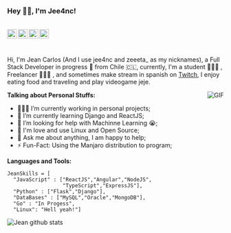 ### Hey 👋🏽, I'm Jee4nc!



<br/>


<a href="https://twitter.com/zeeeta_">
  <img align="left" alt="Abhishek Naidu | Twitter" width="22px" src="https://cdn.jsdelivr.net/npm/simple-icons@v3/icons/twitter.svg" />
</a>
<a href="https://www.linkedin.com/in/jean-carlos-joel-aldea-alarcon-311852164/">
  <img align="left" alt="Abhishek's LinkdeIN" width="22px" src="https://cdn.jsdelivr.net/npm/simple-icons@v3/icons/linkedin.svg" />
</a>
<a href="https://t.me/jee4nc">
  <img align="left" alt="Abhishek's Telegram" width="22px" src="https://cdn.jsdelivr.net/npm/simple-icons@v3/icons/telegram.svg" />
</a>
<a href="https://www.instagram.com/zeeeta__/">
  <img align="left" alt="Abhishek's Instagram" width="22px" src="https://cdn.jsdelivr.net/npm/simple-icons@v3/icons/instagram.svg" />
</a>


<br />    


&nbsp;

Hi, I'm Jean Carlos (And I use jee4nc and zeeeta_ as my nicknames), a Full Stack Developer in progress 🚀 from Chile 🇨🇱, currently, I'm a student 🙍🏽‍♂️ , Freelancer 👨🏽‍💻 , and sometimes make stream in spanish on [Twitch](https://www.twitch.tv/zeeeta_), I enjoy eating food and traveling and play videogame jeje.

  <img align="right" alt="GIF" src="https://media.giphy.com/media/836HiJc7pgzy8iNXCn/giphy.gif" />
  
**Talking about Personal Stuffs:**

- 👨🏽‍💻 I’m currently working in personal projects;
- 🌱 I’m currently learning Django and ReactJS; 
- 🤔 I’m looking for help with Machinne Learning 😭;
- 🐧 I'm love and use Linux and Open Source;
- 💬 Ask me about anything, I am happy to help;
- ⚡️ Fun-Fact: Using the Manjaro distribution to program;

**Languages and Tools:**  

``` 
JeanSkills = [
  "JavaScript" : ["ReactJS","Angular","NodeJS",
                  "TypeScript","ExpressJS"],
  "Python" : ["Flask","Django"],
  "DataBases" : ["MySQL","Oracle","MongoDB"],
  "Go" : "In Progess",
  "Linux": "Hell yeah!"]
``` 



![Jean github stats](https://github-readme-stats.vercel.app/api?username=jee4nc&show_icons=true&hide_border=true)

